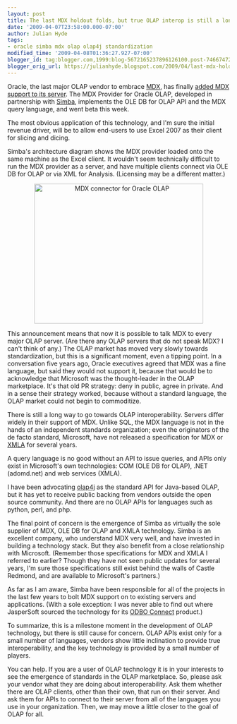```yaml
---
layout: post
title: The last MDX holdout folds, but true OLAP interop is still a long way off
date: '2009-04-07T23:58:00.000-07:00'
author: Julian Hyde
tags:
- oracle simba mdx olap olap4j standardization
modified_time: '2009-04-08T01:36:27.927-07:00'
blogger_id: tag:blogger.com,1999:blog-5672165237896126100.post-7466747269030858612
blogger_orig_url: https://julianhyde.blogspot.com/2009/04/last-mdx-holdout-folds-but-true-olap.html
---
```


Oracle, the last major OLAP vendor to embrace
[MDX](https://en.wikipedia.org/wiki/Multidimensional_Expressions),
has finally
[added MDX support to its server](https://www.simba.com/MDX-Provider-for-Oracle-OLAP.htm).
The MDX Provider for Oracle OLAP, developed
in partnership with [Simba](https://www.simba.com),
implements the OLE DB for OLAP API and the MDX query language, and
went beta this week.

The most obvious application of this technology, and I'm sure the
initial revenue driver, will be to allow end-users to use Excel 2007
as their client for slicing and dicing.

Simba's architecture diagram shows the MDX provider loaded onto the
same machine as the Excel client. It wouldn't seem technically
difficult to run the MDX provider as a server, and have multiple
clients connect via OLE DB for OLAP or via XML for
Analysis. (Licensing may be a different matter.)

<a onblur="try {parent.deselectBloggerImageGracefully();} catch(e) {}"
    href="https://www.simba.com/images/MDX-Connector-for-Oracle-OLAP.gif">
  <img style="display:block; margin:0px auto 10px; text-align:center;cursor:pointer; cursor:hand;width: 383px; height: 317px;"
    src="https://www.simba.com/images/MDX-Connector-for-Oracle-OLAP.gif"
    border="0" alt="MDX connector for Oracle OLAP" />
</a>

This announcement means that now it is possible to talk MDX to every
major OLAP server. (Are there any OLAP servers that do not speak MDX?
I can't think of any.) The OLAP market has moved very slowly towards
standardization, but this is a significant moment, even a tipping
point. In a conversation five years ago, Oracle executives agreed that
MDX was a fine language, but said they would not support it, because
that would be to acknowledge that Microsoft was the thought-leader in
the OLAP marketplace. It's that old PR strategy: deny in public, agree
in private. And in a sense their strategy worked, because without a
standard language, the OLAP market could not begin to
commoditize.

There is still a long way to go towards OLAP interoperability. Servers
differ widely in their support of MDX. Unlike SQL, the MDX language is
not in the hands of an independent standards organization; even the
originators of the de facto standard, Microsoft, have not released a
specification for MDX or [XMLA](http://www.xmla.org) for
several years.

A query language is no good without an API to issue queries, and APIs
only exist in Microsoft's own technologies: COM (OLE DB for OLAP),
.NET (adomd.net) and web services (XMLA).

I have been advocating [olap4j](http://www.olap4j.org) as
the standard API for Java-based OLAP, but it has yet to receive public
backing from vendors outside the open source community. And there are
no OLAP APIs for languages such as python, perl, and
php.

The final point of concern is the emergence of Simba as virtually the
sole supplier of MDX, OLE DB for OLAP and XMLA technology. Simba is an
excellent company, who understand MDX very well, and have invested in
building a technology stack. But they also benefit from a close
relationship with Microsoft. (Remember those specifications for MDX
and XMLA I referred to earlier? Though they have not seen public
updates for several years, I'm sure those specifications still exist
behind the walls of Castle Redmond, and are available to Microsoft's
partners.)

As far as I am aware, Simba have been responsible for all of the
projects in the last few years to bolt MDX support on to existing
servers and applications. (With a sole exception: I was never able to
find out where JasperSoft sourced the technology for its
[ODBO Connect](http://www.jaspersoft.com/jaspersoft_app16.html) product.)

To summarize, this is a milestone moment in the development of OLAP
technology, but there is still cause for concern. OLAP APIs exist only
for a small number of languages, vendors show little inclination to
provide true interoperability, and the key technology is provided by a
small number of players.

You can help. If you are a user of OLAP technology it is in your
interests to see the emergence of standards in the OLAP
marketplace. So, please ask your vendor what they are doing about
interoperability. Ask them whether there are OLAP clients, other than
their own, that run on their server. And ask them for APIs to connect
to their server from all of the languages you use in your
organization. Then, we may move a little closer to the goal of OLAP
for all.

